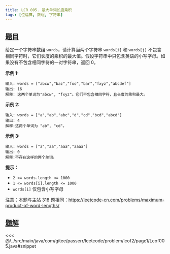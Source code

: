 ```yaml
---
title: LCR 005. 最大单词长度乘积
tags: [位运算, 数组, 字符串]
---
```



## [题目](https://leetcode.cn/problems/aseY1I/)
给定一个字符串数组 `words`，请计算当两个字符串 `words[i]` 和 `words[j]` 不包含相同字符时，它们长度的乘积的最大值。假设字符串中只包含英语的小写字母。如果没有不包含相同字符的一对字符串，返回 0。

**示例 1:**

    输入: words = ["abcw","baz","foo","bar","fxyz","abcdef"]
    输出: 16 
    解释: 这两个单词为"abcw", "fxyz"。它们不包含相同字符，且长度的乘积最大。

**示例 2:**

    输入: words = ["a","ab","abc","d","cd","bcd","abcd"]
    输出: 4 
    解释:这两个单词为 "ab", "cd"。

**示例 3:**

    输入: words = ["a","aa","aaa","aaaa"]
    输出: 0 
    解释:不存在这样的两个单词。

**提示：**

* `2 <= words.length <= 1000`
* `1 <= words[i].length <= 1000`
* `words[i]` 仅包含小写字母

注意：本题与主站 318 题相同：<https://leetcode-cn.com/problems/maximum-product-of-word-lengths/>


## [题解](https://github.com/PasseRR/JavaLeetCode/blob/master/src/main/java/com/gitee/passerr/leetcode/problem/lcof2/page1/Lcof005.java)

<<< @/../src/main/java/com/gitee/passerr/leetcode/problem/lcof2/page1/Lcof005.java#snippet
